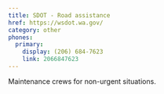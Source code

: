 ```yaml
---
title: SDOT - Road assistance
href: https://wsdot.wa.gov/
category: other
phones:
  primary:
    display: (206) 684-7623
    link: 2066847623
---
```


Maintenance crews for non-urgent situations.
